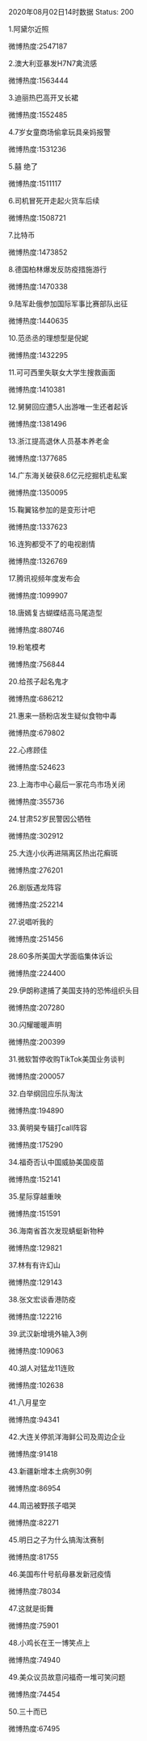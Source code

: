 2020年08月02日14时数据
Status: 200

1.阿黛尔近照

微博热度:2547187

2.澳大利亚暴发H7N7禽流感

微博热度:1563444

3.迪丽热巴高开叉长裙

微博热度:1552485

4.7岁女童商场偷拿玩具亲妈报警

微博热度:1531236

5.囍 绝了

微博热度:1511117

6.司机冒死开走起火货车后续

微博热度:1508721

7.比特币

微博热度:1473852

8.德国柏林爆发反防疫措施游行

微博热度:1470338

9.陆军赴俄参加国际军事比赛部队出征

微博热度:1440635

10.范丞丞的理想型是倪妮

微博热度:1432295

11.可可西里失联女大学生搜救画面

微博热度:1410381

12.舅舅回应遭5人出游唯一生还者起诉

微博热度:1381496

13.浙江提高退休人员基本养老金

微博热度:1377685

14.广东海关破获8.6亿元挖掘机走私案

微博热度:1350095

15.鞠翼铭参加的是变形计吧

微博热度:1337623

16.连狗都受不了的电视剧情

微博热度:1326769

17.腾讯视频年度发布会

微博热度:1099907

18.唐嫣复古蝴蝶结高马尾造型

微博热度:880746

19.粉笔模考

微博热度:756844

20.给孩子起名鬼才

微博热度:686212

21.惠来一肠粉店发生疑似食物中毒

微博热度:679802

22.心疼顾佳

微博热度:524623

23.上海市中心最后一家花鸟市场关闭

微博热度:355736

24.甘肃52岁民警因公牺牲

微博热度:302912

25.大连小伙再进隔离区热出花癣斑

微博热度:276201

26.剧版遇龙阵容

微博热度:252214

27.说唱听我的

微博热度:251456

28.60多所美国大学面临集体诉讼

微博热度:224400

29.伊朗称逮捕了美国支持的恐怖组织头目

微博热度:207280

30.闪耀暖暖声明

微博热度:200399

31.微软暂停收购TikTok美国业务谈判

微博热度:200057

32.白举纲回应乐队淘汰

微博热度:194890

33.黄明昊专辑打call阵容

微博热度:175290

34.福奇否认中国威胁美国疫苗

微博热度:152141

35.星际穿越重映

微博热度:151591

36.海南省首次发现蜻蜓新物种

微博热度:129821

37.林有有许幻山

微博热度:129143

38.张文宏谈香港防疫

微博热度:122216

39.武汉新增境外输入3例

微博热度:109063

40.湖人对猛龙11连败

微博热度:102638

41.八月星空

微博热度:94341

42.大连关停凯洋海鲜公司及周边企业

微博热度:91418

43.新疆新增本土病例30例

微博热度:86954

44.周迅被野孩子唱哭

微博热度:82271

45.明日之子为什么搞淘汰赛制

微博热度:81755

46.美国布什号航母暴发新冠疫情

微博热度:78034

47.这就是街舞

微博热度:75901

48.小鸡长在王一博笑点上

微博热度:74940

49.美众议员故意问福奇一堆可笑问题

微博热度:74454

50.三十而已

微博热度:67495


